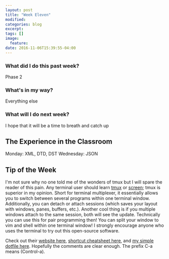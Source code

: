 ```yaml
---
layout: post
title: "Week Eleven"
modified: 
categories: blog
excerpt: 
tags: []
image: 
  feature:
date: 2016-11-06T15:39:55-04:00
---
```

### What did I do this past week?
Phase 2

### What's in my way?
Everything else

### What will I do next week?
I hope that it will be a time to breath and catch up

## The Experience in the Classroom
Monday: XML, DTD, DST
Wednesday: JSON

## Tip of the Week
I'm not sure why no one told me of the wonders of tmux but I will spare the reader of this pain. Any terminal user should learn [tmux] or [screen]; tmux is superior in my opinion. Short for terminal multiplexer, it essentially allows you to switch between several programs within one terminal window. Additionally, you can detach or attach sessions (which saves your layout with windows, panes, buffers, etc.). Another cool thing is if you multiple windows attach to the same session, both will see the update. Technically you can use this for pair programming then! You can split your window to vim and shell within one terminal window! I strongly encourage anyone who uses the terminal to try out this open-source software.

Check out their [website here], [shortcut cheatsheet here], and [my simple dotfile here]. Hopefully the comments are clear enough. The prefix C-a means (Control-a). 

[tmux]: https://tmux.github.io/
[screen]: https://www.gnu.org/software/screen/manual/screen.html
[website here]: https://tmux.github.io/
[shortcut cheatsheet here]: https://tmuxcheatsheet.com/
[my simple dotfile here]: https://github.com/dshimo/dotfiles/blob/master/.tmux.conf
